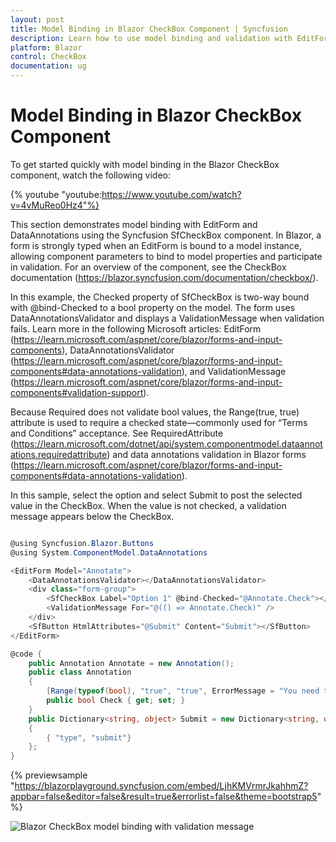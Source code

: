 ```yaml
---
layout: post
title: Model Binding in Blazor CheckBox Component | Syncfusion
description: Learn how to use model binding and validation with EditForm and DataAnnotations in the Syncfusion Blazor CheckBox component, including @bind-Checked and validation messages.
platform: Blazor
control: CheckBox
documentation: ug
---
```


# Model Binding in Blazor CheckBox Component

To get started quickly with model binding in the Blazor CheckBox component, watch the following video:

{% youtube
"youtube:https://www.youtube.com/watch?v=4vMuReo0Hz4"%}

This section demonstrates model binding with EditForm and DataAnnotations using the Syncfusion SfCheckBox component. In Blazor, a form is strongly typed when an EditForm is bound to a model instance, allowing component parameters to bind to model properties and participate in validation. For an overview of the component, see the CheckBox documentation (https://blazor.syncfusion.com/documentation/checkbox/).

In this example, the Checked property of SfCheckBox is two-way bound with @bind-Checked to a bool property on the model. The form uses DataAnnotationsValidator and displays a ValidationMessage when validation fails. Learn more in the following Microsoft articles: EditForm (https://learn.microsoft.com/aspnet/core/blazor/forms-and-input-components), DataAnnotationsValidator (https://learn.microsoft.com/aspnet/core/blazor/forms-and-input-components#data-annotations-validation), and ValidationMessage (https://learn.microsoft.com/aspnet/core/blazor/forms-and-input-components#validation-support).

Because Required does not validate bool values, the Range(true, true) attribute is used to require a checked state—commonly used for “Terms and Conditions” acceptance. See RequiredAttribute (https://learn.microsoft.com/dotnet/api/system.componentmodel.dataannotations.requiredattribute) and data annotations validation in Blazor forms (https://learn.microsoft.com/aspnet/core/blazor/forms-and-input-components#data-annotations-validation).

In this sample, select the option and select Submit to post the selected value in the CheckBox. When the value is not checked, a validation message appears below the CheckBox.

```csharp

@using Syncfusion.Blazor.Buttons
@using System.ComponentModel.DataAnnotations

<EditForm Model="Annotate">
    <DataAnnotationsValidator></DataAnnotationsValidator>
    <div class="form-group">
        <SfCheckBox Label="Option 1" @bind-Checked="@Annotate.Check"></SfCheckBox>
        <ValidationMessage For="@(() => Annotate.Check)" />
    </div>
    <SfButton HtmlAttributes="@Submit" Content="Submit"></SfButton>
</EditForm>

@code {
    public Annotation Annotate = new Annotation();
    public class Annotation
    {
        [Range(typeof(bool), "true", "true", ErrorMessage = "You need to agree to the Terms and Conditions")]
        public bool Check { get; set; }
    }
    public Dictionary<string, object> Submit = new Dictionary<string, object>()
    {
        { "type", "submit"}
    };
}

```
{% previewsample "https://blazorplayground.syncfusion.com/embed/LjhKMVrmrJkahhmZ?appbar=false&editor=false&result=true&errorlist=false&theme=bootstrap5" %}

![Blazor CheckBox model binding with validation message](./../images/blazor-checkbox-model-binding.png)
